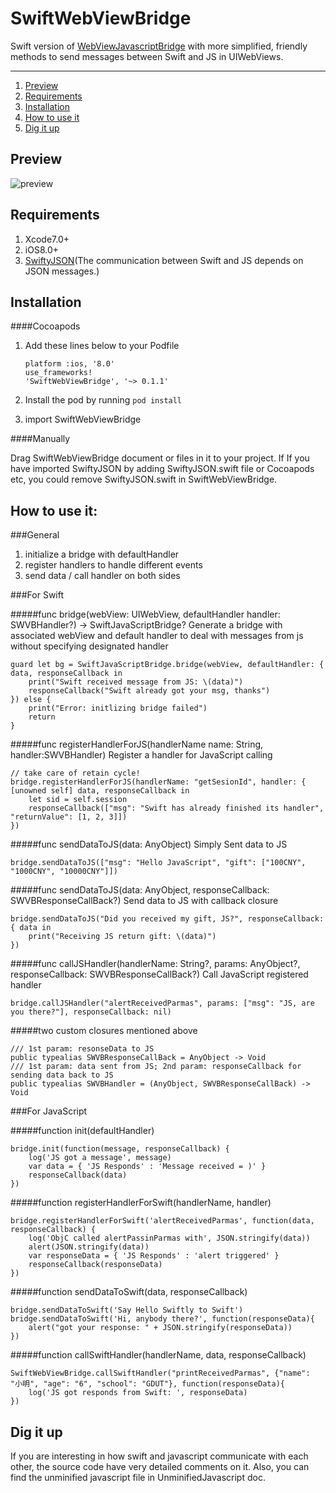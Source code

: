 # SwiftWebViewBridge

Swift version of [WebViewJavascriptBridge](https://github.com/marcuswestin/WebViewJavascriptBridge) with more simplified, friendly methods to send messages between Swift and JS in UIWebViews.

---
1. [Preview](#1)
2. [Requirements](#2)
3. [Installation](#3)
4. [How to use it](#4)
5. [Dig it up](#5)

<h2 id="1">Preview</h2>

![preview](http://ww3.sinaimg.cn/mw690/9161297cgw1f1k07xt0ylj20b90k0tay.jpg)

<h2 id="2">Requirements</h2>

1. Xcode7.0+
2. iOS8.0+
3. [SwiftyJSON](https://github.com/SwiftyJSON/SwiftyJSON)(The communication between Swift and JS depends on JSON messages.)

<h2 id="3">Installation</h2>

####Cocoapods

1. Add these lines below to your Podfile 

	```
	platform :ios, '8.0'
	use_frameworks!	
	'SwiftWebViewBridge', '~> 0.1.1'
	```
2. Install the pod by running `pod install`
3. import SwiftWebViewBridge

####Manually

Drag SwiftWebViewBridge document or files in it to your project. If If you have imported SwiftyJSON by adding SwiftyJSON.swift file or Cocoapods etc, you could remove SwiftyJSON.swift in SwiftWebViewBridge.


<h2 id="4">How to use it:</h2>

###General

1. initialize a bridge with defaultHandler
2. register handlers to handle different events
3. send data / call handler on both sides

###For Swift

#####func bridge(webView: UIWebView, defaultHandler handler: SWVBHandler?) -> SwiftJavaScriptBridge?
Generate a bridge with associated webView and default handler to deal with messages from js without specifying designated handler

```
guard let bg = SwiftJavaScriptBridge.bridge(webView, defaultHandler: { data, responseCallback in
	print("Swift received message from JS: \(data)")
	responseCallback("Swift already got your msg, thanks")
}) else {        
  	print("Error: initlizing bridge failed")
  	return
}
```
#####func registerHandlerForJS(handlerName name: String, handler:SWVBHandler)
Register a handler for JavaScript calling

```
// take care of retain cycle!
bridge.registerHandlerForJS(handlerName: "getSesionId", handler: { [unowned self] data, responseCallback in
	let sid = self.session            
	responseCallback(["msg": "Swift has already finished its handler", "returnValue": [1, 2, 3]])
})
```
#####func sendDataToJS(data: AnyObject)
Simply Sent data to JS 

```
bridge.sendDataToJS(["msg": "Hello JavaScript", "gift": ["100CNY", "1000CNY", "10000CNY"]])
```
#####func sendDataToJS(data: AnyObject, responseCallback: SWVBResponseCallBack?)
Send data to JS with callback closure

```
bridge.sendDataToJS("Did you received my gift, JS?", responseCallback: { data in
	print("Receiving JS return gift: \(data)")
})
```
#####func callJSHandler(handlerName: String?, params: AnyObject?, responseCallback: SWVBResponseCallBack?)
Call JavaScript registered handler

```
bridge.callJSHandler("alertReceivedParmas", params: ["msg": "JS, are you there?"], responseCallback: nil)
```

#####two custom closures mentioned above 

```
/// 1st param: resonseData to JS
public typealias SWVBResponseCallBack = AnyObject -> Void
/// 1st param: data sent from JS; 2nd param: responseCallback for sending data back to JS
public typealias SWVBHandler = (AnyObject, SWVBResponseCallBack) -> Void
```

###For JavaScript

#####function init(defaultHandler)

```
bridge.init(function(message, responseCallback) {
	log('JS got a message', message)
	var data = { 'JS Responds' : 'Message received = )' }
	responseCallback(data)
})
```
#####function registerHandlerForSwift(handlerName, handler)

```
bridge.registerHandlerForSwift('alertReceivedParmas', function(data, responseCallback) {
	log('ObjC called alertPassinParmas with', JSON.stringify(data))
	alert(JSON.stringify(data))
	var responseData = { 'JS Responds' : 'alert triggered' }
	responseCallback(responseData)
})
```

#####function sendDataToSwift(data, responseCallback)

```
bridge.sendDataToSwift('Say Hello Swiftly to Swift')
bridge.sendDataToSwift('Hi, anybody there?', function(responseData){
	alert("got your response: " + JSON.stringify(responseData))
})
```

#####function callSwiftHandler(handlerName, data, responseCallback)

```
SwiftWebViewBridge.callSwiftHandler("printReceivedParmas", {"name": "小明", "age": "6", "school": "GDUT"}, function(responseData){
	log('JS got responds from Swift: ', responseData)
})
```
<h2 id="5">Dig it up</h2>

If you are interesting in how swift and javascript communicate with each other, the source code have very detailed comments on it. Also, you can find the unminified javascript file in UnminifiedJavascript doc.